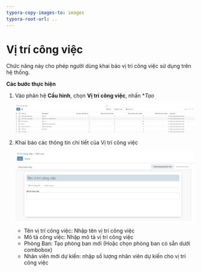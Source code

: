 ```yaml
---
typora-copy-images-to: images
typora-root-url: ..
---
```


# Vị trí công việc

Chức năng này cho phép người dùng khai báo vị trí công việc sử dụng trên hệ thống.

**Các bước thực hiện**

1. Vào phân hệ **Cấu hình**, chọn **Vị trí công việc**, nhấn **Tạo* 

   ![image-20210914002226361](./images/image-20210914002226361.png)

2. Khai báo các thông tin chi tiết của Vị trí công việc

   ![image-20210914002315215](./images/image-20210914002315215.png)

   - Tên vị trí công việc: Nhập tên vị trí công việc 
   - Mô tả công việc: Nhập mô tả vị trí công việc
   - Phòng Ban: Tạo phòng ban mới (Hoặc chọn phòng ban có sẵn dưới combobox)
   - Nhân viên mới dự kiến: nhập số lượng nhân viên dự kiến cho vị trí công việc
